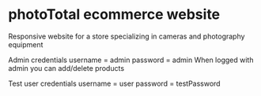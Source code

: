 # photoTotal ecommerce website

Responsive website for a store specializing in cameras and photography equipment

Admin credentials
username = admin
password = admin
When logged with admin you can add/delete products

Test user credentials
username = user
password = testPassword

